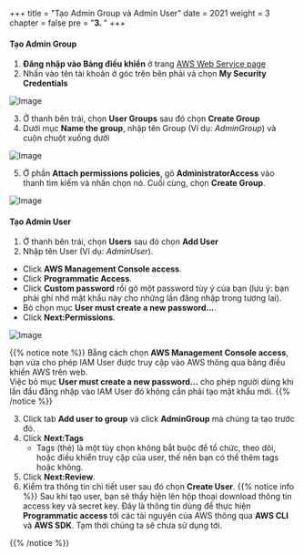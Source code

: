 +++
title = "Tạo Admin Group và Admin User"
date = 2021
weight = 3
chapter = false
pre = "<b>3. </b>"
+++

#### Tạo Admin Group

1.	**Đăng nhập vào Bảng điều khiển** ở trang [AWS Web Service page](https://aws.amazon.com/)
2.	Nhấn vào tên tài khoản ở góc trên bên phải và chọn **My Security Credentials**

![Image](/images/1-account-setup/MySecurity.png?width=15pc)

3.	Ở thanh bên trái, chọn **User Groups** sau đó chọn **Create Group**
4.	Dưới mục **Name the group**, nhập tên Group (Ví dụ: *AdminGroup*) và cuộn chuột xuống dưới

![Image](/images/1-account-setup/GroupName.png?width=90pc)

5.	Ở phần **Attach permissions policies**, gõ **AdministratorAccess** vào thanh tìm kiếm và nhấn chọn nó. Cuối cùng, chọn **Create Group**.

![Image](/images/1-account-setup/GroupPolicy.png?width=90pc)

#### Tạo Admin User

1.	Ở thanh bên trái, chọn **Users** sau đó chọn **Add User**
2.	Nhập tên User (Ví dụ: *AdminUser*).
  + Click **AWS Management Console access**. 
  + Click **Programmatic Access**.
  + Click **Custom password** rồi gõ một password tùy ý của bạn (lưu ý: bạn phải ghi nhớ mật khẩu này cho những lần đăng nhập trong tương lai). 
  + Bỏ chọn mục **User must create a new password...**.
  + Click **Next:Permissions**.

![Image](/images/1-account-setup/AddUser.png?width=90pc)

{{% notice note %}}
 Bằng cách chọn **AWS Management Console access**, bạn vừa cho phép IAM User được truy cập vào AWS thông qua bảng điều khiển AWS trên web.\
 Việc bỏ mục **User must create a new password...** cho phép người dùng khi lần đầu đăng nhập vào IAM User đó không cần phải tạo mật khẩu mới.
{{% /notice %}}

3.	Click tab **Add user to group** và click **AdminGroup** mà chúng ta tạo trước đó.
4.	Click **Next:Tags**
    - Tags (thẻ) là một tùy chọn không bắt buộc để tổ chức, theo dõi, hoặc điều khiển truy cập của user, thế nên bạn có thể thêm tags hoặc không.
5.	Click **Next:Review**.
6.	Kiểm tra thông tin chi tiết user sau đó chọn **Create User**.
{{% notice info %}}
Sau khi tạo user, bạn sẽ thấy hiện lên hộp thoại download thông tin access key và secret key. Đây là thông tin dùng để thực hiện **Programmatic access** tới các tài nguyên của AWS thông qua **AWS CLI** và **AWS SDK**. Tạm thời chúng ta sẽ chưa sử dụng tới.

{{% /notice %}}